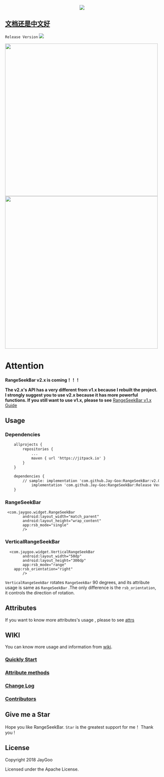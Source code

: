 <div style="text-align: center;">
<img src="https://github.com/Jay-Goo/RangeSeekBar/blob/master/Gif/logo.png" style="margin: 0 auto;" />
</div>

## [文档还是中文好](https://github.com/Jay-Goo/RangeSeekBar/blob/master/README_ZH.md)

`Release Version` [![](https://jitpack.io/v/Jay-Goo/RangeSeekBar.svg)](https://jitpack.io/#Jay-Goo/RangeSeekBar)

<div>
<img src="https://github.com/Jay-Goo/RangeSeekBar/blob/master/Gif/demo.gif" height="500px" ><img src="https://github.com/Jay-Goo/RangeSeekBar/blob/master/Gif/vertical_demo.gif" height="500px">
</div>


# Attention

**RangeSeekBar v2.x is coming！！！**

**The v2.x's API has a very different from v1.x because I rebuilt the project. I strongly suggest you to use v2.x because it has more powerful functions. If you still want to use v1.x, please to see** [RangeSeekBar v1.x Guide](https://github.com/Jay-Goo/RangeSeekBar/blob/master/README_RETIRED.md)

## Usage

### Dependencies

```xml
    allprojects {
		repositories {
			...
			maven { url 'https://jitpack.io' }
		}
	}

	dependencies {
		// sample: implementation 'com.github.Jay-Goo:RangeSeekBar:v2.0.4'
	        implementation 'com.github.Jay-Goo:RangeSeekBar:Release Version'
	}

```


### RangeSeekBar
```
 <com.jaygoo.widget.RangeSeekBar
        android:layout_width="match_parent"
        android:layout_height="wrap_content"
        app:rsb_mode="single"
        />
```

### VerticalRangeSeekBar
```
  <com.jaygoo.widget.VerticalRangeSeekBar
        android:layout_width="50dp"
        android:layout_height="300dp"
        app:rsb_mode="range"
	app:rsb_orientation="right"
        />
```
`VerticalRangeSeekBar` rotates `RangeSeekBar` 90 degrees, and its attribute usage is same as `RangeSeekBar` .The only difference is  the 
`rsb_orientation`, it controls the direction of rotation.

##  Attributes
 If you want to know more attributes's usage , please to see [attrs](https://github.com/Jay-Goo/RangeSeekBar/blob/master/RangeSeekBar/src/main/res/values/attrs.xml)

## WIKI
You can know more usage and information from [wiki](https://github.com/Jay-Goo/RangeSeekBar/wiki).
### [Quickly Start](https://github.com/Jay-Goo/RangeSeekBar/wiki/FAQ)
### [Attribute methods](https://github.com/Jay-Goo/RangeSeekBar/wiki/Attribute-methods)
### [Change Log](https://github.com/Jay-Goo/RangeSeekBar/wiki/ChangeLog)
### [Contributors](https://github.com/Jay-Goo/RangeSeekBar/wiki/Contributors)

## Give me a Star
Hope you like RangeSeekBar. `Star` is the greatest support for me！ Thank you !

## License

Copyright 2018 JayGoo

Licensed under the Apache License.

